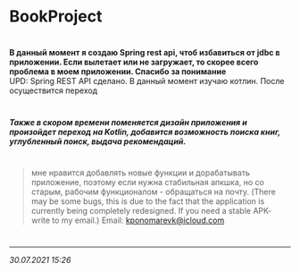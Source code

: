 # BookProject
#
**В данный момент я создаю Spring rest api, чтоб избавиться от jdbc в приложении.
Если вылетает или не загружает, то скорее всего проблема в моем приложении. 
Спасибо за понимание<br />**
UPD: Spring REST API сделано. В данный момент изучаю котлин. После осуществится переход
#
_**Также в скором времени поменяется дизайн приложения и произойдет переход на Kotlin, добавится возможность поиска книг, углубленный поиск, выдача рекомендаций.**_
#
>мне нравится добавлять новые функции и дорабатывать приложение, поэтому
если нужна стабильная апкшка, но со старым, рабочим функционалом - обращаться на почту.
(There may be some bugs, this is due to the fact that the application is currently being completely redesigned. If you need a stable APK- write to my email.)
Email: kponomarevk@icloud.com
#
____
_30.07.2021 15:26_
